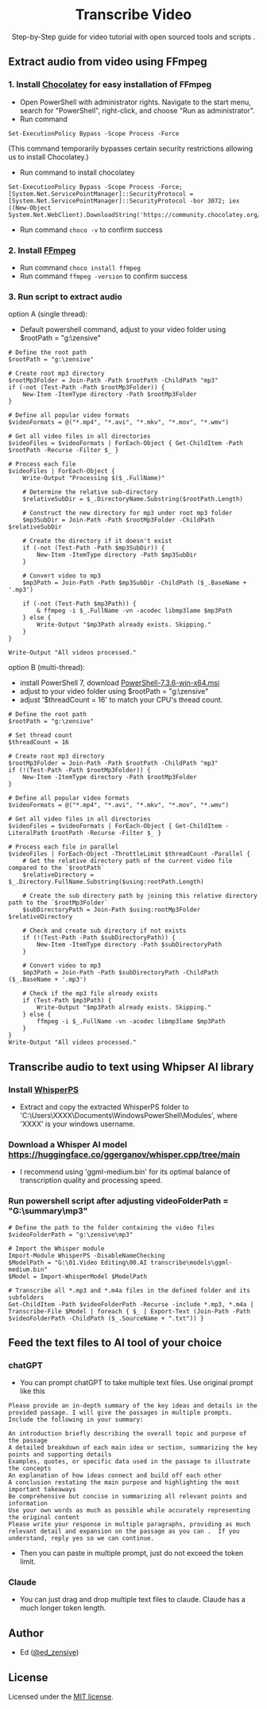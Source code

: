 

  <h1 align="center">Transcribe Video</h1>
<p align="center">
  Step-by-Step guide for video tutorial with open sourced tools and scripts . 
</p>


## Extract audio from video using FFmpeg
### 1. Install [Chocolatey](https://chocolatey.org/install#individual) for easy installation of FFmpeg
- Open PowerShell with administrator rights. Navigate to the start menu, search for "PowerShell", right-click, and choose "Run as administrator".
- Run command 
```
Set-ExecutionPolicy Bypass -Scope Process -Force

```
(This command temporarily bypasses certain security restrictions allowing us to install Chocolatey.)

- Run command to install chocolatey
```
Set-ExecutionPolicy Bypass -Scope Process -Force; [System.Net.ServicePointManager]::SecurityProtocol = [System.Net.ServicePointManager]::SecurityProtocol -bor 3072; iex ((New-Object System.Net.WebClient).DownloadString('https://community.chocolatey.org/install.ps1'))
```
- Run command `choco -v` to confirm success

### 2. Install [FFmpeg](https://github.com/FFmpeg/FFmpeg)
- Run command `choco install ffmpeg`
- Run command `ffmpeg -version` to confirm success

### 3. Run script to extract audio
option A (single thread):
- Default powershell command, adjust to your video folder using $rootPath = "g:\zensive"
```
# Define the root path
$rootPath = "g:\zensive"

# Create root mp3 directory
$rootMp3Folder = Join-Path -Path $rootPath -ChildPath "mp3"
if (-not (Test-Path -Path $rootMp3Folder)) {
    New-Item -ItemType directory -Path $rootMp3Folder
}

# Define all popular video formats
$videoFormats = @("*.mp4", "*.avi", "*.mkv", "*.mov", "*.wmv")

# Get all video files in all directories
$videoFiles = $videoFormats | ForEach-Object { Get-ChildItem -Path $rootPath -Recurse -Filter $_ }

# Process each file
$videoFiles | ForEach-Object {
    Write-Output "Processing $($_.FullName)"

    # Determine the relative sub-directory
    $relativeSubDir = $_.DirectoryName.Substring($rootPath.Length)

    # Construct the new directory for mp3 under root mp3 folder
    $mp3SubDir = Join-Path -Path $rootMp3Folder -ChildPath $relativeSubDir

    # Create the directory if it doesn't exist
    if (-not (Test-Path -Path $mp3SubDir)) {
        New-Item -ItemType directory -Path $mp3SubDir
    }

    # Convert video to mp3
    $mp3Path = Join-Path -Path $mp3SubDir -ChildPath ($_.BaseName + '.mp3')
    
    if (-not (Test-Path $mp3Path)) {
        & ffmpeg -i $_.FullName -vn -acodec libmp3lame $mp3Path
    } else {
        Write-Output "$mp3Path already exists. Skipping."
    }
}

Write-Output "All videos processed."

```

option B (multi-thread):
- install PowerShell 7, download [PowerShell-7.3.6-win-x64.msi](https://learn.microsoft.com/en-us/powershell/scripting/install/installing-powershell-on-windows?view=powershell-7.3#msi) 
- adjust to your video folder using $rootPath = "g:\zensive"
- adjust '$threadCount = 16' to match your CPU's thread count.
```
# Define the root path
$rootPath = "g:\zensive"

# Set thread count
$threadCount = 16

# Create root mp3 directory
$rootMp3Folder = Join-Path -Path $rootPath -ChildPath "mp3"
if (!(Test-Path -Path $rootMp3Folder)) {
    New-Item -ItemType directory -Path $rootMp3Folder
}

# Define all popular video formats
$videoFormats = @("*.mp4", "*.avi", "*.mkv", "*.mov", "*.wmv")

# Get all video files in all directories
$videoFiles = $videoFormats | ForEach-Object { Get-ChildItem -LiteralPath $rootPath -Recurse -Filter $_ }

# Process each file in parallel
$videoFiles | ForEach-Object -ThrottleLimit $threadCount -Parallel {
    # Get the relative directory path of the current video file compared to the `$rootPath`
    $relativeDirectory = $_.Directory.FullName.Substring($using:rootPath.Length)

    # Create the sub directory path by joining this relative directory path to the `$rootMp3Folder`
    $subDirectoryPath = Join-Path $using:rootMp3Folder $relativeDirectory

    # Check and create sub directory if not exists
    if (!(Test-Path -Path $subDirectoryPath)) {
        New-Item -ItemType directory -Path $subDirectoryPath
    }

    # Convert video to mp3
    $mp3Path = Join-Path -Path $subDirectoryPath -ChildPath ($_.BaseName + '.mp3')
    
    # Check if the mp3 file already exists
    if (Test-Path $mp3Path) {
        Write-Output "$mp3Path already exists. Skipping."
    } else {
        ffmpeg -i $_.FullName -vn -acodec libmp3lame $mp3Path
    }
}
Write-Output "All videos processed."

```
     


## Transcribe audio to text using Whipser AI library
### Install [WhisperPS](https://github.com/Const-me/Whisper/releases) 
- Extract and copy the extracted WhisperPS folder  to 'C:\Users\XXXX\Documents\WindowsPowerShell\Modules', where 'XXXX' is your windows username.
### Download a Whisper AI model  https://huggingface.co/ggerganov/whisper.cpp/tree/main 
-  I recommend using 'ggml-medium.bin' for its optimal balance of transcription quality and processing speed.
### Run powershell script after adjusting videoFolderPath = "G:\summary\mp3"
```
# Define the path to the folder containing the video files
$videoFolderPath = "g:\zensive\mp3"

# Import the Whisper module
Import-Module WhisperPS -DisableNameChecking
$ModelPath = "G:\01.Video Editing\00.AI transcribe\models\ggml-medium.bin"
$Model = Import-WhisperModel $ModelPath

# Transcribe all *.mp3 and *.m4a files in the defined folder and its subfolders
Get-ChildItem -Path $videoFolderPath -Recurse -include *.mp3, *.m4a | Transcribe-File $Model | foreach { $_ | Export-Text (Join-Path -Path $videoFolderPath -ChildPath ($_.SourceName + ".txt")) }
```
## Feed the text files to AI tool of your choice
### chatGPT
- You can prompt chatGPT to take multiple text files. Use original prompt like this 
```
Please provide an in-depth summary of the key ideas and details in the provided passage. I will give the passages in multiple prompts.  Include the following in your summary:

An introduction briefly describing the overall topic and purpose of the passage
A detailed breakdown of each main idea or section, summarizing the key points and supporting details
Examples, quotes, or specific data used in the passage to illustrate the concepts
An explanation of how ideas connect and build off each other
A conclusion restating the main purpose and highlighting the most important takeaways
Be comprehensive but concise in summarizing all relevant points and information
Use your own words as much as possible while accurately representing the original content
Please write your response in multiple paragraphs, providing as much relevant detail and expansion on the passage as you can .  If you understand, reply yes so we can continue.
```
- Then you can paste in multiple prompt, just do not exceed the token limit.

 ### Claude
 - You can just drag and drop multiple text files to claude. Claude has a much longer token length.
   
## Author

- Ed ([@ed_zensive](https://twitter.com/zensive_ed))

## License

Licensed under the [MIT license](https://github.com/steven-tey/novel/blob/main/LICENSE.md). 
